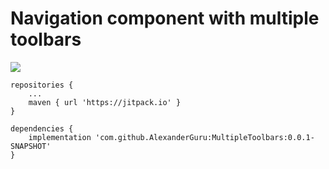 # Navigation component with multiple toolbars 


[![](https://jitpack.io/v/AlexanderGuru/MultipleToolbars.svg)](https://jitpack.io/#AlexanderGuru/MultipleToolbars)

	repositories {
	    ...
	    maven { url 'https://jitpack.io' }
	}
  
	dependencies {
	    implementation 'com.github.AlexanderGuru:MultipleToolbars:0.0.1-SNAPSHOT'
	}
